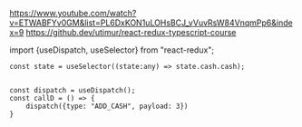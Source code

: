 
https://www.youtube.com/watch?v=ETWABFYv0GM&list=PL6DxKON1uLOHsBCJ_vVuvRsW84VnqmPp6&index=9
    https://github.dev/utimur/react-redux-typescript-course

import {useDispatch, useSelector} from "react-redux";


    const state = useSelector((state:any) => state.cash.cash);


    const dispatch = useDispatch();
    const callD = () => {
        dispatch({type: "ADD_CASH", payload: 3})
    }